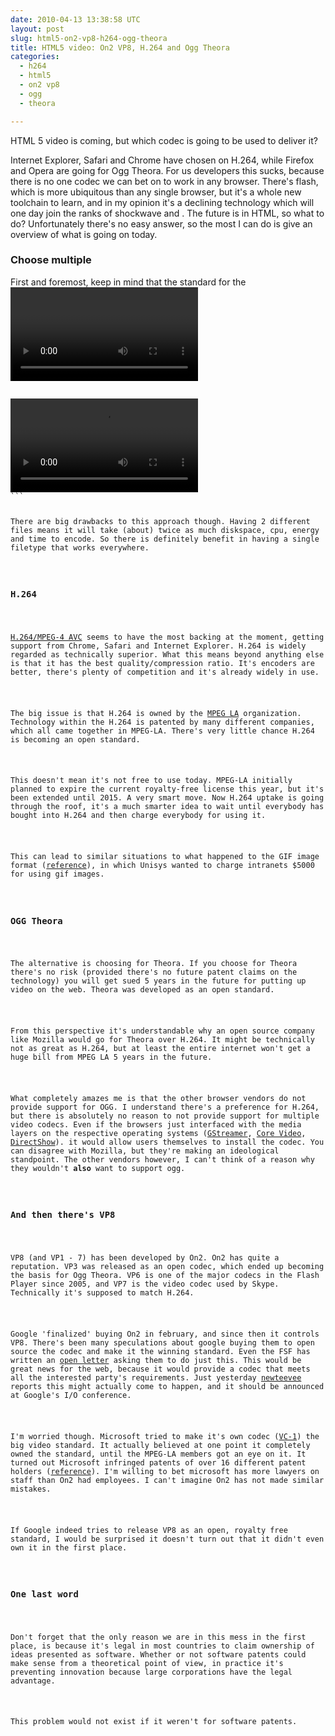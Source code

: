 ```yaml
---
date: 2010-04-13 13:38:58 UTC
layout: post
slug: html5-on2-vp8-h264-ogg-theora
title: HTML5 video: On2 VP8, H.264 and Ogg Theora
categories:
  - h264
  - html5
  - on2 vp8
  - ogg
  - theora

---
```

<p>HTML 5 video is coming, but which codec is going to be used to deliver it?</p>

<p>Internet Explorer, Safari and Chrome have chosen on H.264, while Firefox and Opera are going for Ogg Theora. For us developers this sucks, because there is no one codec we can bet on to work in any browser. There's flash, which is more ubiquitous than any single browser, but it's a whole new toolchain to learn, and in my opinion it's a declining technology which will one day join the ranks of shockwave and <applet>. The future is in HTML, so what to do? Unfortunately there's no easy answer, so the most I can do is give an overview of what is going on today.</p>

<h3>Choose multiple</h3>

<p>First and foremost, keep in mind that the standard for the <video> tag allows multiple codes. You can easily specify a video tag with both an ogg vorbis and an H.264 source. This works as follows:</p>

<code lang="html">
<video controls="true">  
   <source src="video.ogg" type="video/ogg" />  
   <source src="video.mp4" type="video/mp4" />
  
   Alternative content

</video>
```

<p>There are big drawbacks to this approach though. Having 2 different files means it will take (about) twice as much diskspace, cpu, energy and time to encode. So there is definitely benefit in having a single filetype that works everywhere.</p>

<h3>H.264</h3>

<p><a href="http://en.wikipedia.org/wiki/H264">H.264/MPEG-4 AVC</a> seems to have the most backing at the moment, getting support from Chrome, Safari and Internet Explorer. H.264 is widely regarded as technically superior. What this means beyond anything else is that it has the best quality/compression ratio. It's encoders are better, there's plenty of competition and it's already widely in use.</p>

<p>The big issue is that H.264 is owned by the <a href="http://www.mpegla.com/main/default.aspx">MPEG LA</a> organization. Technology within the H.264 is patented by many different companies, which all came together in MPEG-LA. There's very little chance H.264 is becoming an open standard.</p>

<p>This doesn't mean it's not free to use today. MPEG-LA initially planned to expire the current royalty-free license this year, but it's been extended until 2015. A very smart move. Now H.264 uptake is going through the roof, it's a much smarter idea to wait until everybody has bought into H.264 and then charge everybody for using it.</p>

<p>This can lead to similar situations to what happened to the GIF image format (<a href="http://en.wikipedia.org/wiki/GIF#Unisys_and_LZW_patent_enforcement">reference</a>), in which Unisys wanted to charge intranets $5000 for using gif images.</p>

<h3>OGG Theora</h3>

<p>The alternative is choosing for Theora. If you choose for Theora there's no risk (provided there's no future patent claims on the technology) you will get sued 5 years in the future for putting up video on the web. Theora was developed as an open standard.</p>

<p>From this perspective it's understandable why an open source company like Mozilla would go for Theora over H.264. It might be technically not as great as H.264, but at least the entire internet won't get a huge bill from MPEG LA 5 years in the future.</p>

<p>What completely amazes me is that the other browser vendors do not provide support for OGG. I understand there's a preference for H.264, but there is absolutely no reason to not provide support for multiple video codecs. Even if the browsers just interfaced with the media layers on the respective operating systems (<a href="http://en.wikipedia.org/wiki/GStreamer">GStreamer</a>, <a href="http://en.wikipedia.org/wiki/Core_Video">Core Video</a>, <a href="http://en.wikipedia.org/wiki/DirectShow">DirectShow</a>). it would allow users themselves to install the codec. You can disagree with Mozilla, but they're making an ideological standpoint. The other vendors however, I can't think of a reason why they wouldn't <strong>also</strong> want to support ogg.</p>

<h3>And then there's VP8</h3>

<p>VP8 (and VP1 - 7) has been developed by On2. On2 has quite a reputation. VP3 was released as an open codec, which ended up becoming the basis for Ogg Theora. VP6 is one of the major codecs in the Flash Player since 2005, and VP7 is the video codec used by Skype. Technically it's supposed to match H.264.</p>

<p>Google 'finalized' buying On2 in february, and since then it controls VP8. There's been many speculations about google buying them to open source the codec and make it the winning standard. Even the FSF has written an <a href="http://www.fsf.org/blogs/community/google-free-on2-vp8-for-youtube">open letter</a> asking them to do just this. This would be great news for the web, because it would provide a codec that meets all the interested party's requirements. Just yesterday <a href="http://newteevee.com/2010/04/12/google-to-open-source-vp8-for-html5-video/">newteevee</a> reports this might actually come to happen, and it should be announced at Google's I/O conference. </p>

<p>I'm worried though. Microsoft tried to make it's own codec (<a href="http://en.wikipedia.org/wiki/VC-1">VC-1</a>) the big video standard. It actually believed at one point it completely owned the standard, until the MPEG-LA members got an eye on it. It turned out Microsoft infringed patents of over 16 different patent holders (<a href="http://www.theregister.co.uk/2007/04/14/microsoft_vc-1_codec_analysis/page2.html">reference</a>). I'm willing to bet microsoft has more lawyers on staff than On2 had employees. I can't imagine On2 has not made similar mistakes.</p>

<p>If Google indeed tries to release VP8 as an open, royalty free standard, I would be surprised it doesn't turn out that it didn't even own it in the first place.</p>

<h3>One last word</h3>

<p>Don't forget that the only reason we are in this mess in the first place, is because it's legal in most countries to claim ownership of ideas presented as software. Whether or not software patents could make sense from a theoretical point of view, in practice it's preventing innovation because large corporations have the legal advantage.</p>

<p>This problem would not exist if it weren't for software patents.</p>